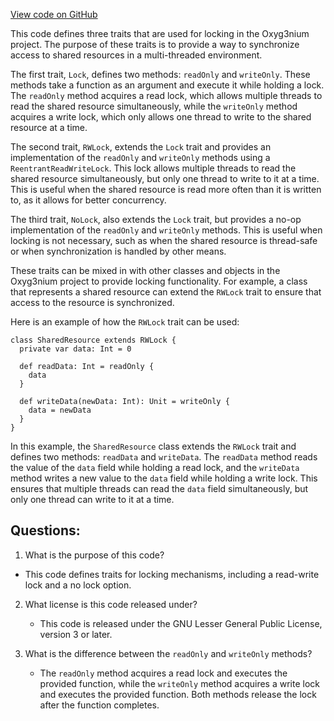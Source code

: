 [View code on GitHub](https://github.com/alephium/alephium/util/src/main/scala/org/alephium/util/RWLock.scala)

This code defines three traits that are used for locking in the Oxyg3nium project. The purpose of these traits is to provide a way to synchronize access to shared resources in a multi-threaded environment. 

The first trait, `Lock`, defines two methods: `readOnly` and `writeOnly`. These methods take a function as an argument and execute it while holding a lock. The `readOnly` method acquires a read lock, which allows multiple threads to read the shared resource simultaneously, while the `writeOnly` method acquires a write lock, which only allows one thread to write to the shared resource at a time. 

The second trait, `RWLock`, extends the `Lock` trait and provides an implementation of the `readOnly` and `writeOnly` methods using a `ReentrantReadWriteLock`. This lock allows multiple threads to read the shared resource simultaneously, but only one thread to write to it at a time. This is useful when the shared resource is read more often than it is written to, as it allows for better concurrency. 

The third trait, `NoLock`, also extends the `Lock` trait, but provides a no-op implementation of the `readOnly` and `writeOnly` methods. This is useful when locking is not necessary, such as when the shared resource is thread-safe or when synchronization is handled by other means. 

These traits can be mixed in with other classes and objects in the Oxyg3nium project to provide locking functionality. For example, a class that represents a shared resource can extend the `RWLock` trait to ensure that access to the resource is synchronized. 

Here is an example of how the `RWLock` trait can be used:

```
class SharedResource extends RWLock {
  private var data: Int = 0

  def readData: Int = readOnly {
    data
  }

  def writeData(newData: Int): Unit = writeOnly {
    data = newData
  }
}
```

In this example, the `SharedResource` class extends the `RWLock` trait and defines two methods: `readData` and `writeData`. The `readData` method reads the value of the `data` field while holding a read lock, and the `writeData` method writes a new value to the `data` field while holding a write lock. This ensures that multiple threads can read the `data` field simultaneously, but only one thread can write to it at a time.
## Questions: 
 1. What is the purpose of this code?
   - This code defines traits for locking mechanisms, including a read-write lock and a no lock option.

2. What license is this code released under?
   - This code is released under the GNU Lesser General Public License, version 3 or later.

3. What is the difference between the `readOnly` and `writeOnly` methods?
   - The `readOnly` method acquires a read lock and executes the provided function, while the `writeOnly` method acquires a write lock and executes the provided function. Both methods release the lock after the function completes.